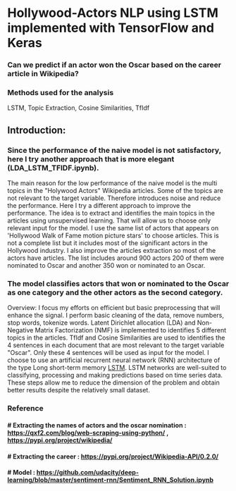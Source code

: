 # Hollywood-Actors NLP using LSTM implemented with TensorFlow and Keras
### Can we predict if an actor won the Oscar based on the career article in Wikipedia?

### Methods used for the analysis
LSTM, Topic Extraction, Cosine Similarities, TfIdf

## Introduction:
### Since the performance of the naive model is not satisfactory, here I try another approach that is more elegant (LDA_LSTM_TFIDF.ipynb).
The main reason for the low performance of the naive model is the multi topics in the "Holywood Actors" Wikipedia articles. Some of the topics are not relevant to the target variable. Therefore introduces noise and reduce the performance. 
Here I try a different approach to improve the performance. The idea is to extract and identifies the main topics in the articles using unsupervised learning. That will allow us to choose only relevant input for the model. 
I use the same list of actors that appears on 'Hollywood Walk of Fame motion picture stars' to choose articles. This is not a complete list but it includes most of the significant actors in the Hollywood industry. I also improve the articles extraction so most of the actors have articles. The list includes around 900 actors 200 of them were nominated to Oscar and another 350 won or nominated to an Oscar. 
### The model classifies actors that won or nominated to the Oscar as one category and the other actors as the second category.
Overview:
I focus my efforts on efficient but basic preprocessing that will enhance the signal. 
I perform basic cleaning of the data, remove numbers, stop words, tokenize words.
Latent Dirichlet allocation (LDA) and Non-Negative Matrix Factorization (NMF) is implemented to identifies 5 different topics in the articles. 
TfIdf and Cosine Similarities are used to identifies the 4 sentences in each document that are most relevant to the target variable "Oscar". 
Only these 4 sentences will be used as input for the model. 
I choose to use an artificial recurrent neural network (RNN) architecture of the type Long short-term memory [LSTM](https://en.wikipedia.org/wiki/Long_short-term_memory). LSTM networks are well-suited to classifying, processing and making predictions based on time series data.
These steps allow me to reduce the dimension of the problem and obtain better results despite the relatively small dataset. 

 
### Reference
#### # Extracting the names of actors and the oscar nomination : https://qxf2.com/blog/web-scraping-using-python/ , https://pypi.org/project/wikipedia/
#### # Extracting the career : https://pypi.org/project/Wikipedia-API/0.2.0/
#### # Model : https://github.com/udacity/deep-learning/blob/master/sentiment-rnn/Sentiment_RNN_Solution.ipynb

